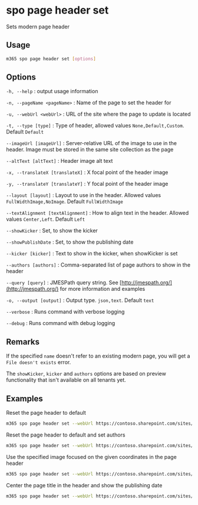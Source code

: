 # spo page header set

Sets modern page header

## Usage

```sh
m365 spo page header set [options]
```

## Options

`-h, --help`
: output usage information

`-n, --pageName <pageName>`
: Name of the page to set the header for

`-u, --webUrl <webUrl>`
: URL of the site where the page to update is located

`-t, --type [type]`
: Type of header, allowed values `None,Default,Custom`. Default `Default`

`--imageUrl [imageUrl]`
: Server-relative URL of the image to use in the header. Image must be stored in the same site collection as the page

`--altText [altText]`
: Header image alt text

`-x, --translateX [translateX]`
: X focal point of the header image

`-y, --translateY [translateY]`
: Y focal point of the header image

`--layout [layout]`
: Layout to use in the header. Allowed values `FullWidthImage,NoImage`. Default `FullWidthImage`

`--textAlignment [textAlignment]`
: How to align text in the header. Allowed values `Center,Left`. Default `Left`

`--showKicker`
: Set, to show the kicker

`--showPublishDate`
: Set, to show the publishing date

`--kicker [kicker]`
: Text to show in the kicker, when showKicker is set

`--authors [authors]`
: Comma-separated list of page authors to show in the header

`--query [query]`
: JMESPath query string. See [http://jmespath.org/](http://jmespath.org/) for more information and examples

`-o, --output [output]`
: Output type. `json,text`. Default `text`

`--verbose`
: Runs command with verbose logging

`--debug`
: Runs command with debug logging

## Remarks

If the specified `name` doesn't refer to an existing modern page, you will get a `File doesn't exists` error.

The `showKicker`, `kicker` and `authors` options are based on preview functionality that isn't available on all tenants yet.

## Examples

Reset the page header to default

```sh
m365 spo page header set --webUrl https://contoso.sharepoint.com/sites/team-a --pageName home.aspx
```

Reset the page header to default and set authors

```sh
m365 spo page header set --webUrl https://contoso.sharepoint.com/sites/team-a --pageName home.aspx --authors "steve@contoso.com, bob@contoso.com"
```

Use the specified image focused on the given coordinates in the page header

```sh
m365 spo page header set --webUrl https://contoso.sharepoint.com/sites/team-a --pageName home.aspx --type Custom --imageUrl /sites/team-a/SiteAssets/hero.jpg --altText 'Sunset over the ocean' --translateX 42.3837520042758 --translateY 56.4285714285714
```

Center the page title in the header and show the publishing date

```sh
m365 spo page header set --webUrl https://contoso.sharepoint.com/sites/team-a --pageName home.aspx --textAlignment Center --showPublishDate
```
